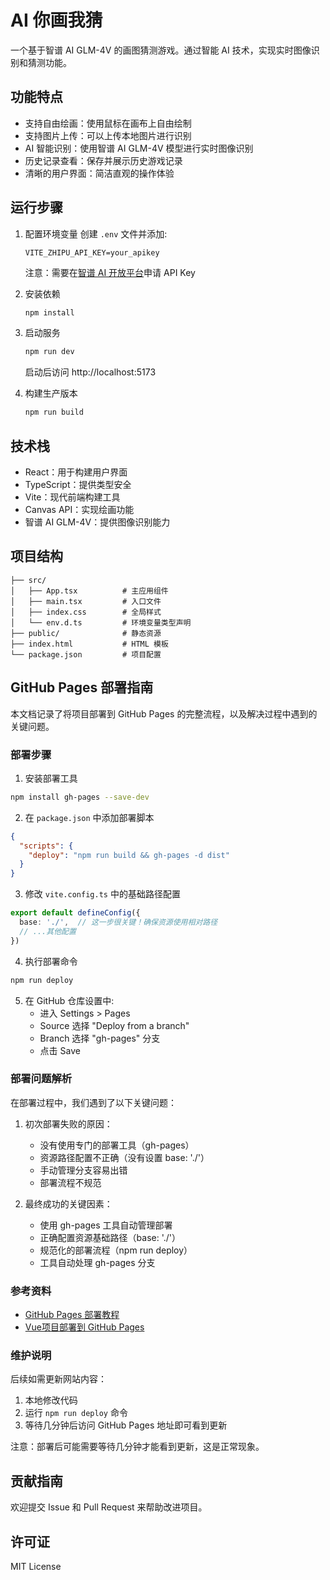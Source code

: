 # AI 你画我猜

一个基于智谱 AI GLM-4V 的画图猜测游戏。通过智能 AI 技术，实现实时图像识别和猜测功能。

## 功能特点

- 支持自由绘画：使用鼠标在画布上自由绘制
- 支持图片上传：可以上传本地图片进行识别
- AI 智能识别：使用智谱 AI GLM-4V 模型进行实时图像识别
- 历史记录查看：保存并展示历史游戏记录
- 清晰的用户界面：简洁直观的操作体验

## 运行步骤

1. 配置环境变量
   创建 `.env` 文件并添加:
   ```
   VITE_ZHIPU_API_KEY=your_apikey
   ```
   注意：需要在[智谱 AI 开放平台](https://open.bigmodel.cn/)申请 API Key

2. 安装依赖
   ```bash
   npm install
   ```

3. 启动服务
   ```bash
   npm run dev
   ```
   启动后访问 http://localhost:5173

4. 构建生产版本
   ```bash
   npm run build
   ```

## 技术栈

- React：用于构建用户界面
- TypeScript：提供类型安全
- Vite：现代前端构建工具
- Canvas API：实现绘画功能
- 智谱 AI GLM-4V：提供图像识别能力

## 项目结构

```
├── src/
│   ├── App.tsx          # 主应用组件
│   ├── main.tsx         # 入口文件
│   ├── index.css        # 全局样式
│   └── env.d.ts         # 环境变量类型声明
├── public/              # 静态资源
├── index.html           # HTML 模板
└── package.json         # 项目配置
```

## GitHub Pages 部署指南

本文档记录了将项目部署到 GitHub Pages 的完整流程，以及解决过程中遇到的关键问题。

### 部署步骤

1. 安装部署工具
```bash
npm install gh-pages --save-dev
```

2. 在 `package.json` 中添加部署脚本
```json
{
  "scripts": {
    "deploy": "npm run build && gh-pages -d dist"
  }
}
```

3. 修改 `vite.config.ts` 中的基础路径配置
```typescript
export default defineConfig({
  base: './',  // 这一步很关键！确保资源使用相对路径
  // ...其他配置
})
```

4. 执行部署命令
```bash
npm run deploy
```

5. 在 GitHub 仓库设置中:
   - 进入 Settings > Pages
   - Source 选择 "Deploy from a branch"
   - Branch 选择 "gh-pages" 分支
   - 点击 Save

### 部署问题解析

在部署过程中，我们遇到了以下关键问题：

1. 初次部署失败的原因：
   - 没有使用专门的部署工具（gh-pages）
   - 资源路径配置不正确（没有设置 base: './'）
   - 手动管理分支容易出错
   - 部署流程不规范

2. 最终成功的关键因素：
   - 使用 gh-pages 工具自动管理部署
   - 正确配置资源基础路径（base: './'）
   - 规范化的部署流程（npm run deploy）
   - 工具自动处理 gh-pages 分支

### 参考资料

- [GitHub Pages 部署教程](https://blog.csdn.net/qq_20042935/article/details/133920722)
- [Vue项目部署到 GitHub Pages](https://blog.csdn.net/zuo_kaizheng/article/details/121659587)

### 维护说明

后续如需更新网站内容：

1. 本地修改代码
2. 运行 `npm run deploy` 命令
3. 等待几分钟后访问 GitHub Pages 地址即可看到更新

注意：部署后可能需要等待几分钟才能看到更新，这是正常现象。

## 贡献指南

欢迎提交 Issue 和 Pull Request 来帮助改进项目。

## 许可证

MIT License